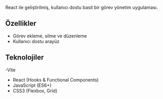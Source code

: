 React ile geliştirilmiş, kullanıcı dostu basit bir görev yönetim uygulaması.

## Özellikler

- Görev ekleme, silme ve düzenleme
- Kullanıcı dostu arayüz

## Teknolojiler

-Vite
- React (Hooks & Functional Components)
- JavaScript (ES6+)
- CSS3 (Flexbox, Grid)


